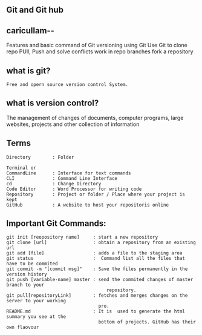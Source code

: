 
Git and Git hub 
--------------
caricullam--
-------------
Features and basic command of Git versioning using Git
Use Git to clone repo PUll, Push and solve conflicts
work in repo branches fork a repository


what is git?
-----------
    Free and opern source version control System.

what is version control?
-----------------------
The management of changes of documents, computer programs, large websites, projects and other collection of information

Terms
------
    Directory        : Folder

    Terminal or
    CommandLine      : Interface for text commands
    CLI              : Command Line Interface
    cd               : Change Directory
    Code Editor      : Word Processor for writing code
    Repository       : Project or folder / Place where your project is kept
    GitHub           : A website to host your repositoris online


Important Git Commands:
-----------------------
    git init [reopository name]     : start a new repository
    git clone [url]                 : obtain a repository from an existing url
    git add [file]                  : adds a file to the staging area
    git status                      :  Command list all the files that have to be commited
    git commit -m "[commit msg]"    : Save the files permanently in the version history   
    git push [variable-name] master : send the commited changes of master branch to your
                                         repository.
    git pull[repositoryLink]        : fetches and merges changes on the server to your working
                                      pro.
    README.md                       : It is  used to generate the html summary you see at the 
                                      bottom of projects. GitHub has their own flaovour